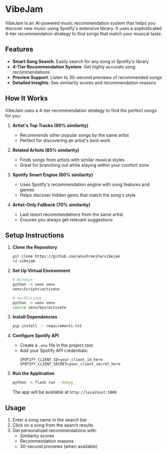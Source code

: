 # VibeJam 

VibeJam is an AI-powered music recommendation system that helps you discover new music using Spotify's extensive library. It uses a sophisticated 4-tier recommendation strategy to find songs that match your musical taste.

## Features

- **Smart Song Search**: Easily search for any song in Spotify's library
- **4-Tier Recommendation System**: Get highly accurate song recommendations
- **Preview Support**: Listen to 30-second previews of recommended songs
- **Detailed Insights**: See similarity scores and recommendation reasons

## How It Works

VibeJam uses a 4-tier recommendation strategy to find the perfect songs for you:

1. **Artist's Top Tracks (90% similarity)**
   - Recommends other popular songs by the same artist
   - Perfect for discovering an artist's best work

2. **Related Artists (85% similarity)**
   - Finds songs from artists with similar musical styles
   - Great for branching out while staying within your comfort zone

3. **Spotify Smart Engine (80% similarity)**
   - Uses Spotify's recommendation engine with song features and genres
   - Helps discover hidden gems that match the song's style

4. **Artist-Only Fallback (70% similarity)**
   - Last resort recommendations from the same artist
   - Ensures you always get relevant suggestions

## Setup Instructions

1. **Clone the Repository**
   ```bash
   git clone https://github.com/anushreejha/vibejam
   cd vibejam
   ```

2. **Set Up Virtual Environment**
   ```bash
   # Windows
   python -m venv venv
   venv\Scripts\activate

   # macOS/Linux
   python -m venv venv
   source venv/bin/activate
   ```

3. **Install Dependencies**
   ```bash
   pip install -r requirements.txt
   ```

4. **Configure Spotify API**
   - Create a `.env` file in the project root
   - Add your Spotify API credentials:
     ```
     SPOTIFY_CLIENT_ID=your_client_id_here
     SPOTIFY_CLIENT_SECRET=your_client_secret_here
     ```

5. **Run the Application**
   ```bash
   python -m flask run --debug
   ```
   The app will be available at `http://localhost:5000`

## Usage

1. Enter a song name in the search bar
2. Click on a song from the search results
3. Get personalized recommendations with:
   - Similarity scores
   - Recommendation reasons
   - 30-second previews (when available)
